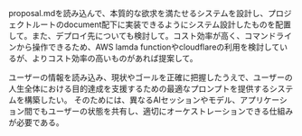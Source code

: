 proposal.mdを読み込んで、本質的な欲求を満たせるシステムを設計し、プロジェクトルートのdocument配下に実装できるようにシステム設計したものを配置して。また、デプロイ先についても検討して。コスト効率が高く、コマンドラインから操作できるため、AWS lamda functionやcloudflareの利用を検討しているが、よりコスト効率の高いものがあれば提案して。

ユーザーの情報を読み込み、現状やゴールを正確に把握したうえで、ユーザーの人生全体における目的達成を支援するための最適なプロンプトを提供するシステムを構築したい。
そのためには、異なるAIセッションやモデル、アプリケーション間でもユーザーの状態を共有し、適切にオーケストレーションできる仕組みが必要である。
